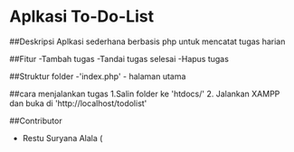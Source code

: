 # Aplkasi To-Do-List

##Deskripsi
Aplkasi sederhana berbasis php untuk mencatat tugas harian

##Fitur
-Tambah tugas
-Tandai tugas selesai
-Hapus tugas

##Struktur folder
-'index.php' - halaman utama

##cara menjalankan tugas
1.Salin folder ke 'htdocs/'
2. Jalankan XAMPP dan buka di 'http://localhost/todolist'

##Contributor
- Restu Suryana Alala (
